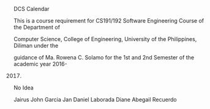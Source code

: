 DCS Calendar

This is a course requirement for CS191/192 Software Engineering Course of the Department of

Computer Science, College of Engineering, University of the Philippines, Diliman under the

guidance of Ma. Rowena C. Solamo for the 1st and 2nd Semester of the academic year 2016-

2017.

No Idea

Jairus John Garcia
Jan Daniel Laborada
Diane Abegail Recuerdo
